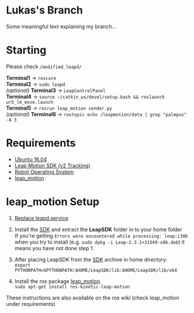 # Lukas's Branch

Some meaningful text explaining my branch...

# Starting

Please check `/modified_leapd/`  
  
**Terminal1** -> `roscore`  
**Terminal2** -> `sudo leapd`  
*(optional)* **Terminal3** -> `LeapControlPanel`  
**Terminal4** -> `source ~/catkin_ws/devel/setup.bash && roslaunch ur5_lm_move.launch`  
**Terminal5** -> `rosrun leap_motion sender.py`  
*(optional)* **Terminal6** -> `rostopic echo /leapmotion/data | grep "palmpos" -A 3`    

# Requirements
- [Ubuntu 16.04](http://releases.ubuntu.com/16.04/)
- [Leap Motion SDK (v2 Tracking)](https://developer.leapmotion.com/sdk/v2)
- [Robot Operating System](http://www.ros.org/)
- [leap_motion](http://wiki.ros.org/leap_motion)

# leap_motion Setup

1. [Replace leapd.service](https://github.com/samisnotinsane/arq-teleop-robot/tree/lukas_development/modified_leapd)

2. Install the [SDK](https://developer.leapmotion.com/sdk/v2) and extract the **LeapSDK** folder in to your home folder  
If you're getting `Errors were encountered while processing: leap:i386` when you try to install (e.g. `sudo dpkg -i Leap-2.3.1+31549-x86.deb`) it means you have not done step 1.

3. After placing LeapSDK from the [SDK](https://developer.leapmotion.com/sdk/v2) archive in home directory:  
`export PYTHONPATH=$PYTHONPATH:$HOME/LeapSDK/lib:$HOME/LeapSDK/lib/x64`

4. Install the ros package [leap_motion](http://wiki.ros.org/leap_motion)  
`sudo apt-get install ros-kinetic-leap-motion`  

These instructions are also available on the ros wiki (check leap_motion under requirements)
